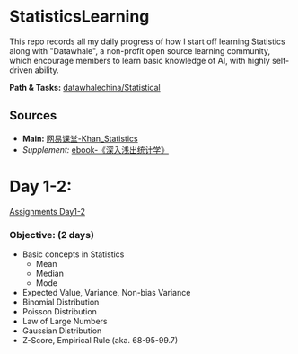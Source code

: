 # StatisticsLearning
This repo records all my daily progress of how I start off learning Statistics along with "Datawhale", a non-profit open source learning community, which encourage members to learn basic knowledge of AI, with highly self-driven ability.

**Path & Tasks:**  [datawhalechina/Statistical](https://github.com/datawhalechina/Statistical)

## Sources
- **Main:** [网易课堂-Khan_Statistics](http://open.163.com/special/Khan/khstatistics.html)
- *Supplement:* [ebook-《深入浅出统计学》](https://pan.baidu.com/s/1dCV6rrOWZU-deKxAoectGA)

# Day 1-2:
[Assignments Day1-2](https://pyabecedarian.github.io/StatisticsLearning/Day1-2.html)  

### Objective: (2 days)
  - Basic concepts in Statistics  
    - Mean  
    - Median  
    - Mode  
  - Expected Value, Variance, Non-bias Variance
  - Binomial Distribution
  - Poisson Distribution
  - Law of Large Numbers  
  - Gaussian Distribution  
  - Z-Score, Empirical Rule (aka. 68-95-99.7)  
